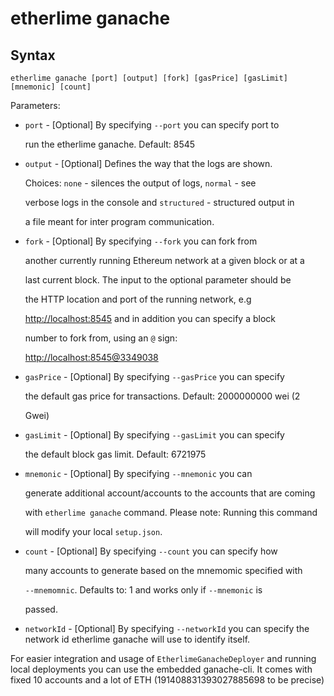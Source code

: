 # etherlime ganache

## Syntax

```text
etherlime ganache [port] [output] [fork] [gasPrice] [gasLimit] [mnemonic] [count]
```

Parameters:

* `port` - \[Optional\] By specifying `--port` you can specify port to

  run the etherlime ganache. Default: 8545

* `output` - \[Optional\] Defines the way that the logs are shown.

  Choices: `none` - silences the output of logs, `normal` - see

  verbose logs in the console and `structured` - structured output in

  a file meant for inter program communication.

* `fork` - \[Optional\] By specifying `--fork` you can fork from

  another currently running Ethereum network at a given block or at a

  last current block. The input to the optional parameter should be

  the HTTP location and port of the running network, e.g

  [http://localhost:8545](http://localhost:8545) and in addition you can specify a block

  number to fork from, using an `@` sign:

  [http://localhost:8545@3349038](mailto:http://localhost:8545@3349038)

* `gasPrice` - \[Optional\] By specifying `--gasPrice` you can specify

  the default gas price for transactions. Default: 2000000000 wei \(2

  Gwei\)

* `gasLimit` - \[Optional\] By specifying `--gasLimit` you can specify

  the default block gas limit. Default: 6721975

* `mnemonic` - \[Optional\] By specifying `--mnemonic` you can

  generate additional account/accounts to the accounts that are coming

  with `etherlime ganache` command. Please note: Running this command

  will modify your local `setup.json`.

* `count` - \[Optional\] By specifying `--count` you can specify how

  many accounts to generate based on the mnemomic specified with

  `--mnemomnic`. Defaults to: 1 and works only if `--mnemonic` is

  passed.

* `networkId` - \[Optional\] By specifying `--networkId` you can specify the network id etherlime ganache will use to identify itself.


For easier integration and usage of `EtherlimeGanacheDeployer` and running local deployments you can use the embedded ganache-cli. It comes with fixed 10 accounts and a lot of ETH \(191408831393027885698 to be precise\)

